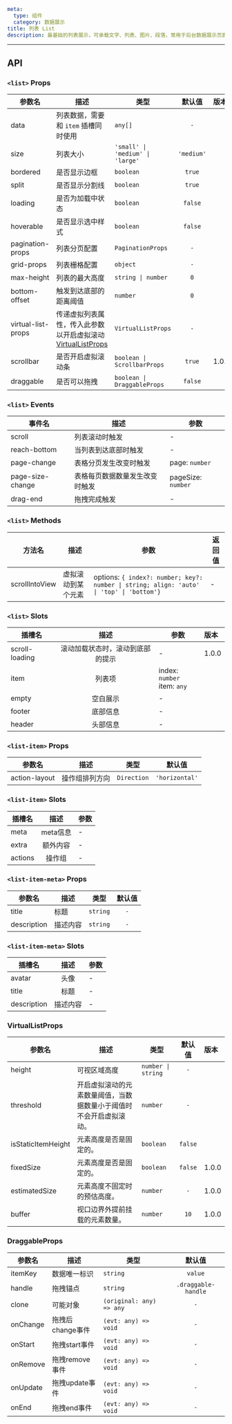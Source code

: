 ```yaml
meta:
  type: 组件
  category: 数据展示
title: 列表 List
description: 最基础的列表展示，可承载文字、列表、图片、段落，常用于后台数据展示页面。
```
---

<!--@include: ./__demo__/basic.md-->

<!--@include: ./__demo__/size.md-->

<!--@include: ./__demo__/meta.md-->

<!--@include: ./__demo__/actions.md-->

<!--@include: ./__demo__/actions-layout.md-->

<!--@include: ./__demo__/grid.md-->

<!--@include: ./__demo__/responsive-grid.md-->

<!--@include: ./__demo__/scroll.md-->

<!--@include: ./__demo__/virtual-list.md-->

## API


### `<list>` Props

|参数名|描述|类型|默认值|版本|
|---|---|---|:---:|:---|
|data|列表数据，需要和 `item` 插槽同时使用|`any[]`|`-`||
|size|列表大小|`'small' \| 'medium' \| 'large'`|`'medium'`||
|bordered|是否显示边框|`boolean`|`true`||
|split|是否显示分割线|`boolean`|`true`||
|loading|是否为加载中状态|`boolean`|`false`||
|hoverable|是否显示选中样式|`boolean`|`false`||
|pagination-props|列表分页配置|`PaginationProps`|`-`||
|grid-props|列表栅格配置|`object`|`-`||
|max-height|列表的最大高度|`string \| number`|`0`||
|bottom-offset|触发到达底部的距离阈值|`number`|`0`||
|virtual-list-props|传递虚拟列表属性，传入此参数以开启虚拟滚动 [VirtualListProps](#VirtualListProps)|`VirtualListProps`|`-`||
|scrollbar|是否开启虚拟滚动条|`boolean \| ScrollbarProps`|`true`|1.0.0|
|draggable|是否可以拖拽|`boolean \| DraggableProps`|`false`||
### `<list>` Events

|事件名|描述|参数|
|---|---|---|
|scroll|列表滚动时触发|-|
|reach-bottom|当列表到达底部时触发|-|
|page-change|表格分页发生改变时触发|page: `number`|
|page-size-change|表格每页数据数量发生改变时触发|pageSize: `number`|
|drag-end|拖拽完成触发|-|
### `<list>` Methods

|方法名|描述|参数|返回值|
|---|---|---|---|
|scrollIntoView|虚拟滚动到某个元素|options: `{ index?: number; key?: number \| string; align: 'auto' \| 'top' \| 'bottom'}`|-|
### `<list>` Slots

|插槽名|描述|参数|版本|
|---|:---:|---|:---|
|scroll-loading|滚动加载状态时，滚动到底部的提示|-|1.0.0|
|item|列表项|index: `number`<br>item: `any`||
|empty|空白展示|-||
|footer|底部信息|-||
|header|头部信息|-||




### `<list-item>` Props

|参数名|描述|类型|默认值|
|---|---|---|:---:|
|action-layout|操作组排列方向|`Direction`|`'horizontal'`|
### `<list-item>` Slots

|插槽名|描述|参数|
|---|:---:|---|
|meta|meta信息|-|
|extra|额外内容|-|
|actions|操作组|-|




### `<list-item-meta>` Props

|参数名|描述|类型|默认值|
|---|---|---|:---:|
|title|标题|`string`|`-`|
|description|描述内容|`string`|`-`|
### `<list-item-meta>` Slots

|插槽名|描述|参数|
|---|:---:|---|
|avatar|头像|-|
|title|标题|-|
|description|描述内容|-|




### VirtualListProps

|参数名|描述|类型|默认值|版本|
|---|---|---|:---:|:---|
|height|可视区域高度|`number \| string`|`-`||
|threshold|开启虚拟滚动的元素数量阈值，当数据数量小于阈值时不会开启虚拟滚动。|`number`|`-`||
|isStaticItemHeight|元素高度是否是固定的。|`boolean`|`false`||
|fixedSize|元素高度是否是固定的。|`boolean`|`false`|1.0.0|
|estimatedSize|元素高度不固定时的预估高度。|`number`|`-`|1.0.0|
|buffer|视口边界外提前挂载的元素数量。|`number`|`10`|1.0.0|




### DraggableProps

|参数名|描述|类型|默认值|
|---|---|---|:---:|
|itemKey|数据唯一标识|`string`|`value`|
|handle|拖拽锚点|`string`|`.draggable-handle`|
|clone|可能对象|`(original: any) => any`|`-`|
|onChange|拖拽后change事件|`(evt: any) => void`|`-`|
|onStart|拖拽start事件|`(evt: any) => void`|`-`|
|onRemove|拖拽remove事件|`(evt: any) => void`|`-`|
|onUpdate|拖拽update事件|`(evt: any) => void`|`-`|
|onEnd|拖拽end事件|`(evt: any) => void`|`-`|


